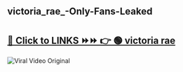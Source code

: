 
 ## victoria_rae_-Only-Fans-Leaked

# <h2><a href="https://clipsfans.com/victoria_rae_&ref=git">🔗 Click to LINKS ⏩⏩ 👉 🟢 victoria rae  </a></h2>

<a href="https://clipsfans.com/victoria_rae_&ref=git" rel="nofollow" data-target="animated-image.originalLink"><img src="https://i.ibb.co.com/xMMVF88/686577567.gif" alt="Viral Video Original" style="max-width: 100%; display: inline-block;" data-target="animated-image.originalImage"></a>
